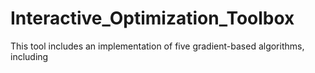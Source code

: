 # Interactive_Optimization_Toolbox
This tool includes an implementation of five gradient-based algorithms, including 
